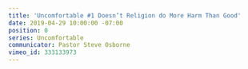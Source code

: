 ```yaml
---
title: 'Uncomfortable #1 Doesn’t Religion do More Harm Than Good'
date: 2019-04-29 10:00:00 -07:00
position: 0
series: Uncomfortable
communicator: Pastor Steve Osborne
vimeo_id: 333133973
---
```



